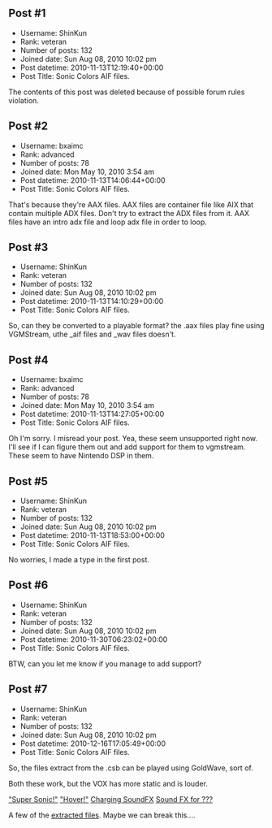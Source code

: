 ## Post #1
- Username: ShinKun
- Rank: veteran
- Number of posts: 132
- Joined date: Sun Aug 08, 2010 10:02 pm
- Post datetime: 2010-11-13T12:19:40+00:00
- Post Title: Sonic Colors AIF files.

The contents of this post was deleted because of possible forum rules violation.
## Post #2
- Username: bxaimc
- Rank: advanced
- Number of posts: 78
- Joined date: Mon May 10, 2010 3:54 am
- Post datetime: 2010-11-13T14:06:44+00:00
- Post Title: Sonic Colors AIF files.

That's because they're AAX files. AAX files are container file like AIX that contain multiple ADX files. Don't try to extract the ADX files from it. AAX files have an intro adx file and loop adx file in order to loop.
## Post #3
- Username: ShinKun
- Rank: veteran
- Number of posts: 132
- Joined date: Sun Aug 08, 2010 10:02 pm
- Post datetime: 2010-11-13T14:10:29+00:00
- Post Title: Sonic Colors AIF files.

So, can they be converted to a playable format? the .aax files play fine using VGMStream, uthe _aif files and _wav files doesn't.
## Post #4
- Username: bxaimc
- Rank: advanced
- Number of posts: 78
- Joined date: Mon May 10, 2010 3:54 am
- Post datetime: 2010-11-13T14:27:05+00:00
- Post Title: Sonic Colors AIF files.

Oh I'm sorry. I misread your post. Yea, these seem unsupported right now. I'll see if I can figure them out and add support for them to vgmstream. These seem to have Nintendo DSP in them.
## Post #5
- Username: ShinKun
- Rank: veteran
- Number of posts: 132
- Joined date: Sun Aug 08, 2010 10:02 pm
- Post datetime: 2010-11-13T18:53:00+00:00
- Post Title: Sonic Colors AIF files.

No worries, I made a type in the first post.
## Post #6
- Username: ShinKun
- Rank: veteran
- Number of posts: 132
- Joined date: Sun Aug 08, 2010 10:02 pm
- Post datetime: 2010-11-30T06:23:02+00:00
- Post Title: Sonic Colors AIF files.

BTW, can you let me know if you manage to add support?
## Post #7
- Username: ShinKun
- Rank: veteran
- Number of posts: 132
- Joined date: Sun Aug 08, 2010 10:02 pm
- Post datetime: 2010-12-16T17:05:49+00:00
- Post Title: Sonic Colors AIF files.

So, the files extract from the .csb can be played using GoldWave, sort of.


Both these work, but the VOX has more static and is louder.

["Super Sonic!"](http://www.fileden.com/files/2007/5/6/1052218//SYS03_E09_NA_wav.wav)
["Hover!"](http://www.fileden.com/files/2007/5/6/1052218//SYS03_E07_NA_wav.wav)
[Charging SoundFX](http://www.fileden.com/files/2007/5/6/1052218//obj_slidebox_accumulation_aif.wav)
[Sound FX for ???](http://www.fileden.com/files/2007/5/6/1052218//obj_pixieget_aif.wav)

A few of the [extracted files](http://www.mediafire.com/?el9z8v13fozxj59).
Maybe we can break this....
